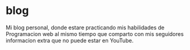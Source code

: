 # blog
Mi blog personal, donde estare practicando mis habilidades de Programacion web al mismo tiempo que comparto con mis seguidores informacion extra que no puede estar en YouTube.
